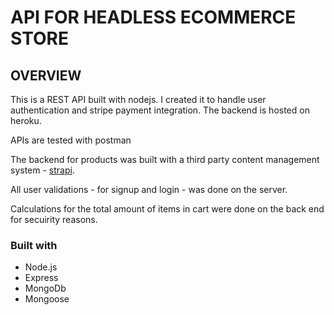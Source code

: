# API FOR HEADLESS ECOMMERCE STORE

## OVERVIEW
 This is a REST API built with nodejs. I created it to handle user authentication and stripe payment integration.
 The backend is hosted on heroku.

 APIs are tested with postman

 The backend for products was built with a third party content management system - [strapi](https://strapi.io/).

 All user validations - for signup and login - was done on the server.

 Calculations for the total amount of items in cart were done on the back end for secuirity reasons.

 ### Built with
 - Node.js
 - Express
 - MongoDb
 - Mongoose
